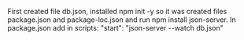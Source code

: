 First created file db.json,
installed npm init -y so it was created files package.json and package-loc.json and
run npm install json-server.
In package.json add in scripts: "start": "json-server --watch db.json"
